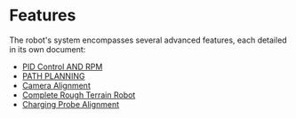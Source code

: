 # Features

The robot's system encompasses several advanced features, each detailed in its own document:

- [PID Control AND RPM](https://github.com/afqmrl/Rough-terrain-robot/blob/main/Source/PID_Control)
- [PATH PLANNING](https://github.com/afqmrl/Rough-terrain-robot/blob/main/Source/Path_Planning_Algorithm)  <!-- Example link, adjust if there is a specific file for RPM Management -->
- [Camera Alignment](https://github.com/afqmrl/Rough-terrain-robot/blob/main/Source/Camera_Alignment)
- [Complete Rough Terrain Robot](https://github.com/afqmrl/Rough-terrain-robot/blob/main/Source/COMPLETE_CODE) <!-- Example link, adjust if there is a specific file for Mission Lifetime Management -->
- [Charging Probe Alignment](https://github.com/afqmrl/Rough-terrain-robot/blob/main/Source/Charging_Probe_Alignment)

